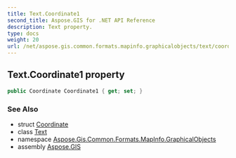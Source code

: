```yaml
---
title: Text.Coordinate1
second_title: Aspose.GIS for .NET API Reference
description: Text property. 
type: docs
weight: 20
url: /net/aspose.gis.common.formats.mapinfo.graphicalobjects/text/coordinate1/
---
```

## Text.Coordinate1 property

```csharp
public Coordinate Coordinate1 { get; set; }
```

### See Also

* struct [Coordinate](../../../aspose.gis.common/coordinate/)
* class [Text](../)
* namespace [Aspose.Gis.Common.Formats.MapInfo.GraphicalObjects](../../text/)
* assembly [Aspose.GIS](../../../)


